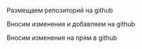 Размещаем репозиторий на github

Вносим изменения и добавляем на github

Вносим изменения  на прям в github
